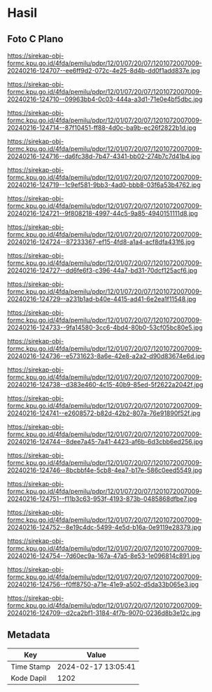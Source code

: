 # Hasil

## Foto C Plano

https://sirekap-obj-formc.kpu.go.id/4fda/pemilu/pdpr/12/01/07/20/07/1201072007009-20240216-124707--ee6ff9d2-072c-4e25-8d4b-dd0f1add837e.jpg

https://sirekap-obj-formc.kpu.go.id/4fda/pemilu/pdpr/12/01/07/20/07/1201072007009-20240216-124710--09963bb4-0c03-444a-a3d1-71e0e4bf5dbc.jpg

https://sirekap-obj-formc.kpu.go.id/4fda/pemilu/pdpr/12/01/07/20/07/1201072007009-20240216-124714--87f10451-ff88-4d0c-ba9b-ec26f2822b1d.jpg

https://sirekap-obj-formc.kpu.go.id/4fda/pemilu/pdpr/12/01/07/20/07/1201072007009-20240216-124716--da6fc38d-7b47-4341-bb02-274b7c7d41b4.jpg

https://sirekap-obj-formc.kpu.go.id/4fda/pemilu/pdpr/12/01/07/20/07/1201072007009-20240216-124719--1c9ef581-9bb3-4ad0-bbb8-03f6a53b4762.jpg

https://sirekap-obj-formc.kpu.go.id/4fda/pemilu/pdpr/12/01/07/20/07/1201072007009-20240216-124721--9f808218-4997-44c5-9a85-4940151111d8.jpg

https://sirekap-obj-formc.kpu.go.id/4fda/pemilu/pdpr/12/01/07/20/07/1201072007009-20240216-124724--87233367-ef15-4fd8-a1a4-acf8dfa431f6.jpg

https://sirekap-obj-formc.kpu.go.id/4fda/pemilu/pdpr/12/01/07/20/07/1201072007009-20240216-124727--dd6fe6f3-c396-44a7-bd31-70dcf125acf6.jpg

https://sirekap-obj-formc.kpu.go.id/4fda/pemilu/pdpr/12/01/07/20/07/1201072007009-20240216-124729--a231b1ad-b40e-4415-ad41-6e2ea1f11548.jpg

https://sirekap-obj-formc.kpu.go.id/4fda/pemilu/pdpr/12/01/07/20/07/1201072007009-20240216-124733--9fa14580-3cc6-4bd4-80b0-53cf05bc80e5.jpg

https://sirekap-obj-formc.kpu.go.id/4fda/pemilu/pdpr/12/01/07/20/07/1201072007009-20240216-124736--e5731623-8a6e-42e8-a2a2-d90d83674e6d.jpg

https://sirekap-obj-formc.kpu.go.id/4fda/pemilu/pdpr/12/01/07/20/07/1201072007009-20240216-124738--d383e460-4c15-40b9-85ed-5f2622a2042f.jpg

https://sirekap-obj-formc.kpu.go.id/4fda/pemilu/pdpr/12/01/07/20/07/1201072007009-20240216-124741--e2608572-b82d-42b2-807a-76e91890f52f.jpg

https://sirekap-obj-formc.kpu.go.id/4fda/pemilu/pdpr/12/01/07/20/07/1201072007009-20240216-124744--8dee7a45-7a41-4423-af6b-6d3cbb6ed256.jpg

https://sirekap-obj-formc.kpu.go.id/4fda/pemilu/pdpr/12/01/07/20/07/1201072007009-20240216-124746--8bcbbf4e-5cb8-4ea7-b17e-586c0eed5549.jpg

https://sirekap-obj-formc.kpu.go.id/4fda/pemilu/pdpr/12/01/07/20/07/1201072007009-20240216-124751--f11b3c63-953f-4193-873b-0485868dfbe7.jpg

https://sirekap-obj-formc.kpu.go.id/4fda/pemilu/pdpr/12/01/07/20/07/1201072007009-20240216-124752--8e19c4dc-5499-4e5d-b16a-0e9119e28379.jpg

https://sirekap-obj-formc.kpu.go.id/4fda/pemilu/pdpr/12/01/07/20/07/1201072007009-20240216-124754--7d60ec9a-167a-47a5-8e53-1e096814c891.jpg

https://sirekap-obj-formc.kpu.go.id/4fda/pemilu/pdpr/12/01/07/20/07/1201072007009-20240216-124756--f0ff8750-a71e-41e9-a502-d5da33b065e3.jpg

https://sirekap-obj-formc.kpu.go.id/4fda/pemilu/pdpr/12/01/07/20/07/1201072007009-20240216-124709--d2ca2bf1-3184-4f7b-9070-0236d8b3e12c.jpg


## Metadata

| Key        | Value               |
| ---------- | ------------------- |
| Time Stamp | 2024-02-17 13:05:41 |
| Kode Dapil | 1202                |




